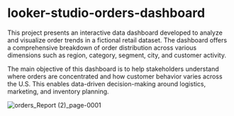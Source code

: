 # looker-studio-orders-dashboard

This project presents an interactive data dashboard developed to analyze and visualize order trends in a fictional retail dataset. The dashboard offers a comprehensive breakdown of order distribution across various dimensions such as region, category, segment, city, and customer activity.

The main objective of this dashboard is to help stakeholders understand where orders are concentrated and how customer behavior varies across the U.S. This enables data-driven decision-making around logistics, marketing, and inventory planning.

![orders_Report (2)_page-0001](https://github.com/user-attachments/assets/6e8896f8-87a0-4ad1-ba42-24bd923c53c3)

